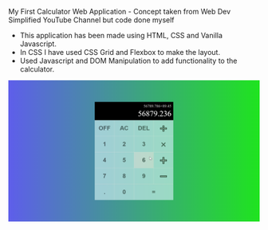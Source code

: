 My First Calculator Web Application - Concept taken from Web Dev Simplified YouTube Channel but code done myself

* This application has been made using HTML, CSS and Vanilla Javascript. 
* In CSS I have used CSS Grid and Flexbox to make the layout.
* Used Javascript and DOM Manipulation to add functionality to the calculator.

![Calculator Demo Image](https://github.com/sayantikag98/Calculator_Web_Dev_Simplified_Youtube/blob/main/images/Calculator.png)
